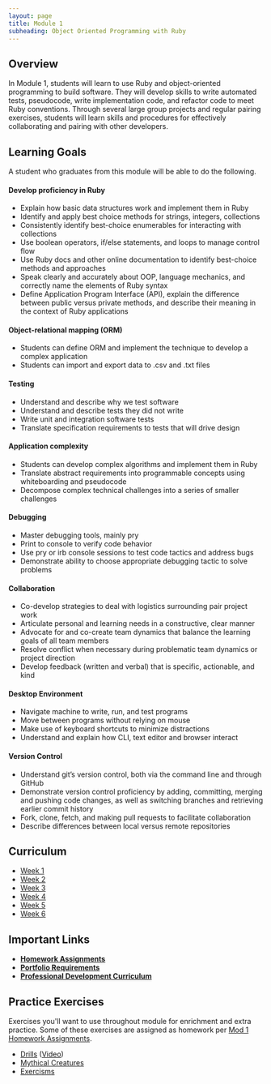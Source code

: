 ```yaml
---
layout: page
title: Module 1
subheading: Object Oriented Programming with Ruby
---
```


## Overview
In Module 1, students will learn to use Ruby and object-oriented programming to build software. They will develop skills to write automated tests, pseudocode, write implementation code, and refactor code to meet Ruby conventions. Through several large group projects and regular pairing exercises, students will learn skills and procedures for effectively collaborating and pairing with other developers.


## Learning Goals
A student who graduates from this module will be able to do the following.

#### Develop proficiency in Ruby
  * Explain how basic data structures work and implement them in Ruby
  * Identify and apply best choice methods for strings, integers, collections
  * Consistently identify best-choice enumerables for interacting with collections
  * Use boolean operators, if/else statements, and loops to manage control flow
  * Use Ruby docs and other online documentation to identify best-choice methods and approaches
  * Speak clearly and accurately about OOP, language mechanics, and correctly name the elements of Ruby syntax
  * Define Application Program Interface (API), explain the difference between public versus private methods, and describe their meaning in the context of Ruby applications

#### Object-relational mapping (ORM)
  * Students can define ORM and implement the technique to develop a complex application
  * Students can import and export data to .csv and .txt files

#### Testing
  * Understand and describe why we test software
  * Understand and describe tests they did not write
  * Write unit and integration software tests
  * Translate specification requirements to tests that will drive design

#### Application complexity
  * Students can develop complex algorithms and implement them in Ruby
  * Translate abstract requirements into programmable concepts using whiteboarding and pseudocode
  * Decompose complex technical challenges into a series of smaller challenges

#### Debugging
  * Master debugging tools, mainly pry
  * Print to console to verify code behavior
  * Use pry or irb console sessions to test code tactics and address bugs
  * Demonstrate ability to choose appropriate debugging tactic to solve problems

#### Collaboration
  * Co-develop strategies to deal with logistics surrounding pair project work
  * Articulate personal and learning needs in a constructive, clear manner
  * Advocate for and co-create team dynamics that balance the learning goals of all team members
  * Resolve conflict when necessary during problematic team dynamics or project direction
  * Develop feedback (written and verbal) that is specific, actionable, and kind

#### Desktop Environment
  * Navigate machine to write, run, and test programs
  * Move between programs without relying on mouse
  * Make use of keyboard shortcuts to minimize distractions
  * Understand and explain how CLI, text editor and browser interact

#### Version Control
  * Understand git’s version control, both via the command line and through GitHub
  * Demonstrate version control proficiency by adding, committing, merging and pushing code changes, as well as switching branches and retrieving earlier commit history
  * Fork, clone, fetch, and making pull requests to facilitate collaboration
  * Describe differences between local versus remote repositories


## Curriculum
<ul class="outlines">
  <a href="week_1">
    <li class="outline">
      Week 1
    </li>
  </a>
  <a href="week_2">
    <li class="outline">
      Week 2
    </li>
  </a>
  <a href="week_3">
    <li class="outline">
      Week 3
    </li>
  </a>
  <a href="week_4">
    <li class="outline">
      Week 4
    </li>
  </a>
  <a href="week_5">
    <li class="outline">
      Week 5
    </li>
  </a>
  <a href="week_6">
    <li class="outline">
      Week 6
    </li>
  </a>
</ul>

## Important Links
* [__Homework Assignments__](homework_assignments)
* [__Portfolio Requirements__](https://github.com/turingschool/portfolios)
* [__Professional Development Curriculum__](/professional_development)

## Practice Exercises
Exercises you'll want to use throughout module for enrichment and extra practice. Some of these exercises are assigned as homework per [Mod 1 Homework Assignments](homework_assignments).

* [Drills](lessons/drills) ([Video](https://vimeo.com/160162922))
* [Mythical Creatures](https://github.com/turingschool/ruby-exercises/blob/master/mythical-creatures/)
* [Exercisms](http://exercism.io/)
